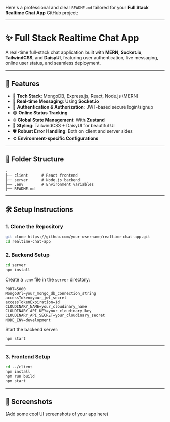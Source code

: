 Here's a professional and clear `README.md` tailored for your **Full Stack Realtime Chat App** GitHub project:

---

# ✨ Full Stack Realtime Chat App

A real-time full-stack chat application built with **MERN**, **Socket.io**, **TailwindCSS**, and **DaisyUI**, featuring user authentication, live messaging, online user status, and seamless deployment.

---

## 🚀 Features

* 🌟 **Tech Stack**: MongoDB, Express.js, React, Node.js (MERN)
* 👾 **Real-time Messaging**: Using **Socket.io**
* 🎃 **Authentication & Authorization**: JWT-based secure login/signup
* 🟢 **Online Status Tracking**
* 🌐 **Global State Management**: With **Zustand**
* 🎨 **Styling**: TailwindCSS + DaisyUI for beautiful UI
* 🛡️ **Robust Error Handling**: Both on client and server sides
* ⚙️ **Environment-specific Configurations**

---

## 📁 Folder Structure

```
.
├── client      # React frontend
├── server      # Node.js backend
├── .env        # Environment variables
├── README.md
```

---

## 🛠️ Setup Instructions

### 1. Clone the Repository

```bash
git clone https://github.com/your-username/realtime-chat-app.git
cd realtime-chat-app
```

### 2. Backend Setup

```bash
cd server
npm install
```

Create a `.env` file in the `server` directory:

```env
PORT=5000
MongoUrl=your_mongo_db_connection_string
accessToken=your_jwt_secret
accessTokenExpiration=1d
CLOUDINARY_NAME=your_cloudinary_name
CLOUDINARY_API_KEY=your_cloudinary_key
CLOUDINARY_API_SECRET=your_cloudinary_secret
NODE_ENV=development
```

Start the backend server:

```bash
npm start
```

---

### 3. Frontend Setup

```bash
cd ../client
npm install
npm run build
npm start
```

---



## 📸 Screenshots

(Add some cool UI screenshots of your app here)


